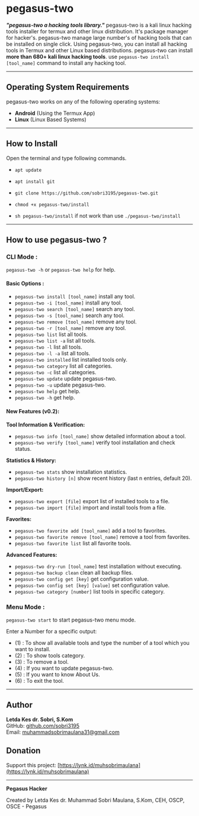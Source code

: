 # pegasus-two

***"pegasus-two a hacking tools library."***
pegasus-two is a kali linux hacking tools installer for termux and other linux distribution. It's package manager for hacker's.
pegasus-two manage large number's of hacking tools that can be installed on single click. Using pegasus-two, you can install all hacking tools in Termux and other Linux based distributions.
pegasus-two can install **more than 680+ kali linux hacking tools**. use `pegasus-two install [tool_name]` command to install any hacking tool.


------------------------------------------------------------------------

## Operating System Requirements

pegasus-two works on any of the following operating systems:<br>
- **Android** (Using the Termux App) <br>
- **Linux** (Linux Based Systems) <br>

------------------------------------------------------------------------

## How to Install

Open the terminal and type following commands.

* `apt update`

* `apt install git`

* `git clone https://github.com/sobri3195/pegasus-two.git`

* `chmod +x pegasus-two/install`

* `sh pegasus-two/install` if not work than use `./pegasus-two/install`

------------------------------------------------------------------------

## How to use pegasus-two ?

### CLI Mode :
`pegasus-two -h` or `pegasus-two help` for help.

#### Basic Options :
- `pegasus-two install [tool_name]` install any tool.
- `pegasus-two -i [tool_name]` install any tool.
- `pegasus-two search [tool_name]` search any tool.
- `pegasus-two -s [tool_name]` search any tool.
- `pegasus-two remove [tool_name]` remove any tool.
- `pegasus-two -r [tool_name]` remove any tool.
- `pegasus-two list` list all tools.
- `pegasus-two list -a` list all tools.
- `pegasus-two -l` list all tools.
- `pegasus-two -l -a` list all tools.
- `pegasus-two installed` list installed tools only.
- `pegasus-two category` list all categories.
- `pegasus-two -c` list all categories.
- `pegasus-two update` update pegasus-two.
- `pegasus-two -u` update pegasus-two.
- `pegasus-two help` get help.
- `pegasus-two -h` get help.

#### New Features (v0.2):

**Tool Information & Verification:**
- `pegasus-two info [tool_name]` show detailed information about a tool.
- `pegasus-two verify [tool_name]` verify tool installation and check status.

**Statistics & History:**
- `pegasus-two stats` show installation statistics.
- `pegasus-two history [n]` show recent history (last n entries, default 20).

**Import/Export:**
- `pegasus-two export [file]` export list of installed tools to a file.
- `pegasus-two import [file]` import and install tools from a file.

**Favorites:**
- `pegasus-two favorite add [tool_name]` add a tool to favorites.
- `pegasus-two favorite remove [tool_name]` remove a tool from favorites.
- `pegasus-two favorite list` list all favorite tools.

**Advanced Features:**
- `pegasus-two dry-run [tool_name]` test installation without executing.
- `pegasus-two backup clean` clean all backup files.
- `pegasus-two config get [key]` get configuration value.
- `pegasus-two config set [key] [value]` set configuration value.
- `pegasus-two category [number]` list tools in specific category.

### Menu Mode :

`pegasus-two start` to start pegasus-two menu mode.

Enter a Number for a specific output:
- (1) : To show all available tools and type the number of a tool which you want to install.
- (2) : To show tools category.
- (3) : To remove a tool.
- (4) : If you want to update pegasus-two.
- (5) : If you want to know About Us.
- (6) : To exit the tool.

------------------------------------------------------------------------

## Author

**Letda Kes dr. Sobri, S.Kom**  
GitHub: [github.com/sobri3195](https://github.com/sobri3195)  
Email: [muhammadsobrimaulana31@gmail.com](mailto:muhammadsobrimaulana31@gmail.com)

## Donation

Support this project: [https://lynk.id/muhsobrimaulana](https://lynk.id/muhsobrimaulana)

------------------------------------------------------------------------

**Pegasus Hacker**

Created by Letda Kes dr. Muhammad Sobri Maulana, S.Kom, CEH, OSCP, OSCE - Pegasus


